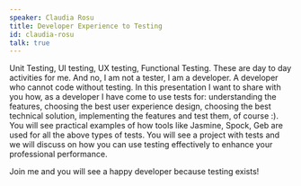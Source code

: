```yaml
---
speaker: Claudia Rosu
title: Developer Experience to Testing
id: claudia-rosu
talk: true
---
```

Unit Testing, UI testing, UX testing, Functional Testing. These are day to day activities for me. And no, I am not a tester, I am a developer. A developer who cannot code without testing.
In this presentation I want to share with you how, as a developer I have come to use tests for: understanding the features, choosing the best user experience design, choosing the best technical solution, implementing the features and test them, of course :). 
You will see practical examples of how tools like Jasmine, Spock, Geb are used for all the above types of tests.
You will see a project with tests and we will discuss on how you can use testing effectively to enhance your professional performance.

Join me and you will see a happy developer because testing exists!
